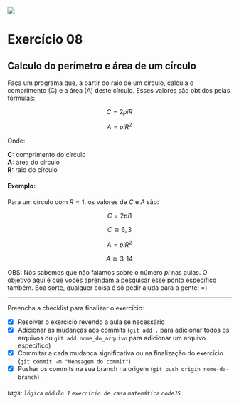 ![](https://i.imgur.com/xG74tOh.png)

# Exercício 08

## Calculo do perímetro e área de um círculo

Faça um programa que, a partir do raio de um círculo, calcula o comprimento (C) e a área (A) deste círculo. Esses valores são obtidos pelas fórmulas:

$$ C = 2piR$$

$$ A = piR^2 $$

Onde:

**C:** comprimento do círculo \
**A:** área do círculo \
**R:** raio do círculo

#### Exemplo:

Para um círculo com $R = 1$, os valores de $C$ e $A$ são:

$$ C = 2pi1$$

$$ C ≅ 6,3 $$

$$ A = piR^2 $$

$$ A ≅ 3,14 $$

OBS: Nós sabemos que não falamos sobre o número $pi$ nas aulas. O objetivo aqui é que vocês aprendam a pesquisar esse ponto específico também. Boa sorte, qualquer coisa é só pedir ajuda para a gente! =)

---

Preencha a checklist para finalizar o exercício:

- [x] Resolver o exercício revendo a aula se necessário
- [x] Adicionar as mudanças aos commits (`git add .` para adicionar todos os arquivos ou `git add nome_do_arquivo` para adicionar um arquivo específico)
- [x] Commitar a cada mudança significativa ou na finalização do exercício (`git commit -m "Mensagem do commit"`)
- [x] Pushar os commits na sua branch na origem (`git push origin nome-da-branch`)

###### tags: `lógica` `módulo 1` `exercício de casa` `matemática` `nodeJS`

